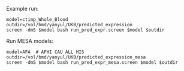 Example run:

```
model=ctimp_Whole_Blood
outdir=/vol/bmd/yanyul/UKB/predicted_expression
screen -dmS $model bash run_pred_expr.screen $model $outdir
```

Run MESA models:

```
model=AFA  # AFHI CAU ALL HIS
outdir=/vol/bmd/yanyul/UKB/predicted_expression_mesa
screen -dmS $model bash run_pred_expr_mesa.screen $model $outdir
```

